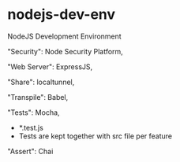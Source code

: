 # nodejs-dev-env
NodeJS Development Environment

"Security": Node Security Platform,

"Web Server": ExpressJS,

"Share": localtunnel,

"Transpile": Babel,

"Tests": Mocha,
  - *.test.js
  - Tests are kept together with src file per feature

"Assert": Chai
